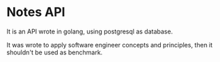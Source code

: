 # Notes API

It is an API wrote in golang, using postgresql as database.

It was wrote to apply software engineer concepts and principles,
then it shouldn't be used as benchmark.
